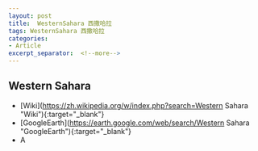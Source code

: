 ```yaml
---
layout: post
title:  WesternSahara 西撒哈拉
tags: WesternSahara 西撒哈拉 
categories:
- Article
excerpt_separator:  <!--more-->
---
```

## Western Sahara 
- [Wiki](https://zh.wikipedia.org/w/index.php?search=Western Sahara "Wiki"){:target="_blank"} 
- [GoogleEarth](https://earth.google.com/web/search/Western Sahara "GoogleEarth"){:target="_blank"} 
- A 

